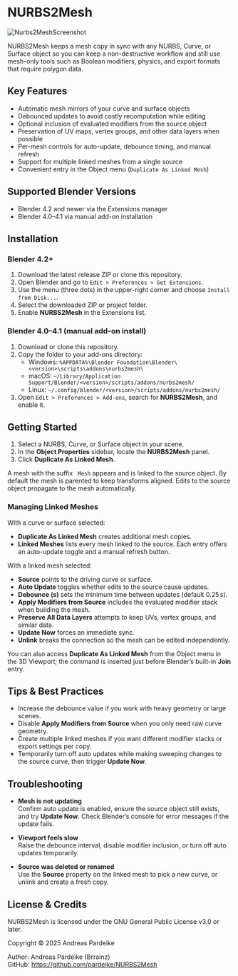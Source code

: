 # NURBS2Mesh

<img alt="Nurbs2MeshScreenshot" src="https://github.com/user-attachments/assets/62fb45ae-e11d-4b27-a256-1e4a4d998539" />

NURBS2Mesh keeps a mesh copy in sync with any NURBS, Curve, or Surface object so you can keep a non-destructive workflow and still use mesh-only tools such as Boolean modifiers, physics, and export formats that require polygon data.

## Key Features

- Automatic mesh mirrors of your curve and surface objects
- Debounced updates to avoid costly recomputation while editing
- Optional inclusion of evaluated modifiers from the source object
- Preservation of UV maps, vertex groups, and other data layers when possible
- Per-mesh controls for auto-update, debounce timing, and manual refresh
- Support for multiple linked meshes from a single source
- Convenient entry in the Object menu (`Duplicate As Linked Mesh`)

## Supported Blender Versions

- Blender 4.2 and newer via the Extensions manager
- Blender 4.0–4.1 via manual add-on installation

## Installation

### Blender 4.2+

1. Download the latest release ZIP or clone this repository.
2. Open Blender and go to `Edit > Preferences > Get Extensions`.
3. Use the menu (three dots) in the upper-right corner and choose `Install from Disk...`.
4. Select the downloaded ZIP or project folder.
5. Enable **NURBS2Mesh** in the Extensions list.

### Blender 4.0–4.1 (manual add-on install)

1. Download or clone this repository.
2. Copy the folder to your add-ons directory:
   - Windows: `%APPDATA%\Blender Foundation\Blender\<version>\scripts\addons\nurbs2mesh\`
   - macOS: `~/Library/Application Support/Blender/<version>/scripts/addons/nurbs2mesh/`
   - Linux: `~/.config/blender/<version>/scripts/addons/nurbs2mesh/`
3. Open `Edit > Preferences > Add-ons`, search for **NURBS2Mesh**, and enable it.

## Getting Started

1. Select a NURBS, Curve, or Surface object in your scene.
2. In the **Object Properties** sidebar, locate the **NURBS2Mesh** panel.
3. Click **Duplicate As Linked Mesh**.

A mesh with the suffix ` Mesh` appears and is linked to the source object. By default the mesh is parented to keep transforms aligned. Edits to the source object propagate to the mesh automatically.

### Managing Linked Meshes

With a curve or surface selected:
- **Duplicate As Linked Mesh** creates additional mesh copies.
- **Linked Meshes** lists every mesh linked to the source. Each entry offers an auto-update toggle and a manual refresh button.

With a linked mesh selected:
- **Source** points to the driving curve or surface.
- **Auto Update** toggles whether edits to the source cause updates.
- **Debounce (s)** sets the minimum time between updates (default 0.25 s).
- **Apply Modifiers from Source** includes the evaluated modifier stack when building the mesh.
- **Preserve All Data Layers** attempts to keep UVs, vertex groups, and similar data.
- **Update Now** forces an immediate sync.
- **Unlink** breaks the connection so the mesh can be edited independently.

You can also access **Duplicate As Linked Mesh** from the Object menu in the 3D Viewport; the command is inserted just before Blender’s built-in **Join** entry.

## Tips & Best Practices

- Increase the debounce value if you work with heavy geometry or large scenes.
- Disable **Apply Modifiers from Source** when you only need raw curve geometry.
- Create multiple linked meshes if you want different modifier stacks or export settings per copy.
- Temporarily turn off auto updates while making sweeping changes to the source curve, then trigger **Update Now**.

## Troubleshooting

- **Mesh is not updating**  
  Confirm auto update is enabled, ensure the source object still exists, and try **Update Now**. Check Blender’s console for error messages if the update fails.

- **Viewport feels slow**  
  Raise the debounce interval, disable modifier inclusion, or turn off auto updates temporarily.

- **Source was deleted or renamed**  
  Use the **Source** property on the linked mesh to pick a new curve, or unlink and create a fresh copy.

## License & Credits

NURBS2Mesh is licensed under the GNU General Public License v3.0 or later.

Copyright © 2025 Andreas Pardeike

Author: Andreas Pardeike (Brrainz)  
GitHub: <https://github.com/pardeike/NURBS2Mesh>

